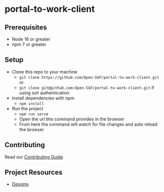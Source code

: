 # portal-to-work-client

## Prerequisites

- Node 16 or greater
- npm 7 or greater

## Setup

- Clone this repo to your machine
  - `git clone https://github.com/Open-SGF/portal-to-work-client.git` or
  - `git clone git@github.com:Open-SGF/portal-to-work-client.git` if using ssh authentication
- Install dependencies with npm
  - `npm install`
- Run the project
  - `npm run serve`
  - Open the url this command provides in the browser
  - From here the command will watch for file changes and auto reload the browser

## Contributing
 
Read our [Contributing Guide](CONTRIBUTING.md)
  

## Project Resources

- [Designs](https://xd.adobe.com/view/65635d18-db65-46fd-9f00-4c4b25e4d8c4-3030/screen/03330499-a757-43b0-93f4-b055b154bdc4/)



